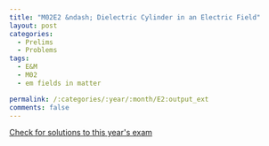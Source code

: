 ```yaml
---
title: "M02E2 &ndash; Dielectric Cylinder in an Electric Field"
layout: post
categories:
  - Prelims
  - Problems
tags:
  - E&M
  - M02
  - em fields in matter

permalink: /:categories/:year/:month/E2:output_ext
comments: false
---
```

<object data="2002M2E.pdf" type="application/pdf" width="100%" height="500"></object>
<div class="message"><a href='https://princetonprelim.com/prelim/9/'>Check for solutions to this year's exam</a></div>